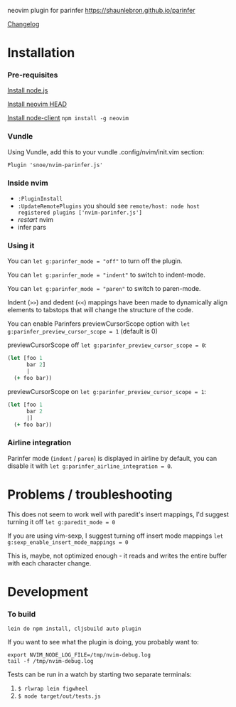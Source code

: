 neovim plugin for parinfer
https://shaunlebron.github.io/parinfer

[Changelog](CHANGES.md)

# Installation

### Pre-requisites
[Install node.js](https://nodejs.org)

[Install neovim HEAD](https://github.com/neovim/neovim/wiki/Installing-Neovim)

[Install node-client](https://github.com/neovim/node-client) `npm install -g neovim`

### Vundle

Using Vundle, add this to your vundle .config/nvim/init.vim section:

```
Plugin 'snoe/nvim-parinfer.js'
```

### Inside nvim
- `:PluginInstall`
- `:UpdateRemotePlugins` you should see `remote/host: node host registered plugins ['nvim-parinfer.js']` 
- *restart* nvim
- infer pars

### Using it

You can `let g:parinfer_mode = "off"` to turn off the plugin.

You can `let g:parinfer_mode = "indent"` to switch to indent-mode.

You can `let g:parinfer_mode = "paren"` to switch to paren-mode.

Indent (`>>`) and dedent (`<<`) mappings have been made to dynamically align elements to tabstops that will change the structure of the code.

You can enable Parinfers previewCursorScope option with `let g:parinfer_preview_cursor_scope = 1` (default is 0)

  previewCursorScope off `let g:parinfer_preview_cursor_scope = 0`:

  ```clj
  (let [foo 1
        bar 2]
        |
    (+ foo bar))
  ```

  previewCursorScope on `let g:parinfer_preview_cursor_scope = 1`:

  ```clj
  (let [foo 1
        bar 2
        |]
    (+ foo bar))
  ```
### Airline integration

Parinfer mode (`indent` / `paren`) is displayed in airline by default, you can disable it with `let g:parinfer_airline_integration = 0`.

# Problems / troubleshooting

This does not seem to work well with paredit's insert mappings, I'd suggest turning it off `let g:paredit_mode = 0`

If you are using vim-sexp, I suggest turning off insert mode mappings `let g:sexp_enable_insert_mode_mappings = 0`

This is, maybe, not optimized enough - it reads and writes the entire buffer with each character change.

# Development

###  To build
`lein do npm install, cljsbuild auto plugin`

If you want to see what the plugin is doing, you probably want to:
```
export NVIM_NODE_LOG_FILE=/tmp/nvim-debug.log
tail -f /tmp/nvim-debug.log
```

Tests can be run in a watch by starting two separate terminals:

1. `$ rlwrap lein figwheel`
2. `$ node target/out/tests.js`

